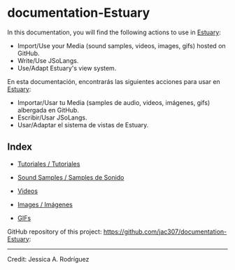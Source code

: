 # documentation-Estuary 
 
In this documentation, you will find the following actions to use in <a href="https://estuary.mcmaster.ca/" target="_blank">Estuary</a>:  
+ Import/Use your Media (sound samples, videos, images, gifs) hosted on GitHub.  
+ Write/Use JSoLangs.  
+ Use/Adapt Estuary's view system.  
  
En esta documentación, encontrarás las siguientes acciones para usar en <a href="https://estuary.mcmaster.ca/" target="_blank">Estuary</a>: 
+ Importar/Usar tu Media (samples de audio, videos, imágenes, gifs) albergada en GitHub.  
+ Escribir/Usar JSoLangs.  
+ Usar/Adaptar el sistema de vistas de Estuary.  
  
  
## Index
  
+ [Tutoriales / Tutoriales](Tutorials/README.md)

+ [Sound Samples / Samples de Sonido](Sound/README.md)  
  
+ [Videos](Video/README.md)  
  
+ [Images / Imágenes](Image/README.md)  
  
+ [GIFs](GIFs/README.md)  
  
  
GitHub repository of this project: <a href="https://github.com/jac307/documentation-Estuary" target="_blank">https://github.com/jac307/documentation-Estuary</a>:
  
________________________________________________________________________
  
Credit: Jessica A. Rodríguez
